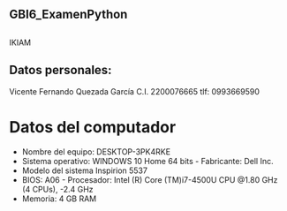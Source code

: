 ## GBI6_ExamenPython
##
IKIAM
## Datos personales:
Vicente Fernando Quezada García
C.I. 2200076665
tlf: 0993669590
# Datos del computador
- Nombre del equipo: DESKTOP-3PK4RKE 
- Sistema operativo: WINDOWS 10 
Home 64 bits - Fabricante: Dell Inc. 
- Modelo del sistema Inspirion 5537 
- BIOS: A06 - Procesador: Intel (R) Core (TM)i7-4500U CPU @1.80 GHz (4 
CPUs), -2.4 GHz 
- Memoria: 4 GB RAM

